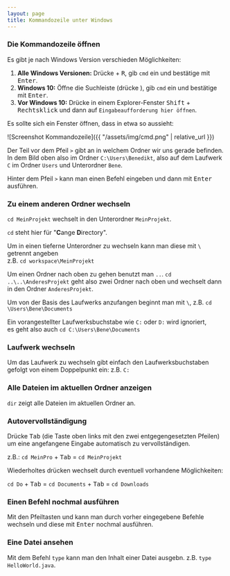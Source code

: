 ```yaml
---
layout: page
title: Kommandozeile unter Windows
---
```

### Die Kommandozeile öffnen
Es gibt je nach Windows Version verschieden Möglichkeiten:
1. **Alle Windows Versionen:** Drücke <kbd><i class="fa fa-windows"></i></kbd> + <kbd>R</kbd>, gib `cmd` ein und bestätige mit <kbd>Enter</kbd>.
2. **Windows 10:** Öffne die Suchleiste (drücke <kbd><i class="fa fa-windows"></i></kbd>), gib `cmd` ein und bestätige mit <kbd>Enter</kbd>.
3. **Vor Windows 10:** Drücke in einem Explorer-Fenster <kbd><i class="fa fa-arrow-up"></i> Shift</kbd> + <kbd>Rechtsklick</kbd> und dann auf `Eingabeaufforderung hier öffnen`.

Es sollte sich ein Fenster öffnen, dass in etwa so aussieht:

![Screenshot Kommandozeile]({{ "/assets/img/cmd.png" | relative_url }})

Der Teil vor dem Pfeil `>` gibt an in welchem Ordner wir uns gerade befinden. In dem Bild oben also im Ordner `C:\Users\Benedikt`, also auf dem Laufwerk `C` im Ordner `Users` und Unterordner `Bene`.

Hinter dem Pfeil `>` kann man einen Befehl eingeben und dann mit <kbd>Enter</kbd> ausführen.

### Zu einem anderen Ordner wechseln
`cd MeinProjekt` wechselt in den Unterordner `MeinProjekt`.

`cd` steht hier für "**C**ange **D**irectory".

Um in einen tieferne Unterordner zu wechseln kann man diese mit `\` getrennt angeben <br />
z.B. `cd workspace\MeinProjekt`

Um einen Ordner nach oben zu gehen benutzt man `..`. `cd ..\..\AnderesProjekt`
geht also zwei Ordner nach oben und wechselt dann in den Ordner `AnderesProjekt`.

Um von der Basis des Laufwerks anzufangen beginnt man mit `\`, z.B. `cd \Users\Bene\Documents`

Ein vorangestellter Laufwerksbuchstabe wie `C:` oder `D:` wird ignoriert, <br />
es geht also auch `cd C:\Users\Bene\Documents`

### Laufwerk wechseln
Um das Laufwerk zu wechseln gibt einfach den Laufwerksbuchstaben gefolgt von einem Doppelpunkt ein: z.B. `C:`

### Alle Dateien im aktuellen Ordner anzeigen
`dir` zeigt alle Dateien im aktuellen Ordner an.

### Autovervollständigung
Drücke <kbd>Tab</kbd> (die Taste oben links mit den zwei entgegengesetzten Pfeilen) um eine angefangene Eingabe automatisch zu vervollständigen.

z.B.: `cd MeinPro` + <kbd>Tab</kbd> = `cd MeinProjekt`

Wiederholtes drücken wechselt durch eventuell vorhandene Möglichkeiten:

`cd Do` + <kbd>Tab</kbd> = `cd Documents` + <kbd>Tab</kbd> = `cd Downloads`

### Einen Befehl nochmal ausführen
Mit den Pfeiltasten <kbd><i class="fa fa-arrow-up"></i></kbd> und <kbd><i class="fa fa-arrow-down"></i></kbd> kann man durch vorher
eingegebene Befehle wechseln und diese mit <kbd>Enter</kbd> nochmal ausführen.

### Eine Datei ansehen
Mit dem Befehl `type` kann man den Inhalt einer Datei ausgebn. z.B. `type HelloWorld.java`.
